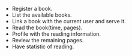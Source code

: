 
- Register a book.
- List the available books.
- Link a book with the current user and serve it.
- Read the book(time, pages).
- Profile with the reading information.
- Review the remaining pages.
- Have statistic of reading.
